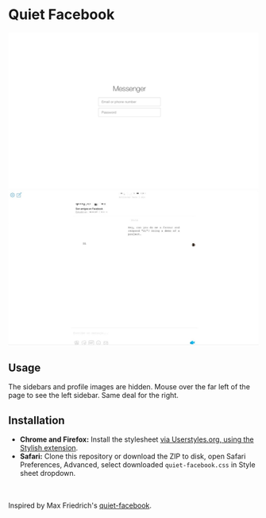 # Quiet Facebook

![](https://raw.githubusercontent.com/knwr/quiet-messenger/master/screenshot-1.png)
![](https://raw.githubusercontent.com/knwr/quiet-messenger/master/screenshot-2.png)

## Usage
The sidebars and profile images are hidden. Mouse over the far left of the page to see the left sidebar. Same deal for the right.

## Installation

- **Chrome and Firefox:** Install the stylesheet [via Userstyles.org, using the Stylish extension](http://userstyles.org/styles/101805/quiet-facebook).
- **Safari:** Clone this repository or download the ZIP to disk, open Safari Preferences, Advanced, select downloaded `quiet-facebook.css` in Style sheet dropdown.

<br>
<br>
Inspired by Max Friedrich's <a href="https://github.com/maxfriedrich/quiet-facebook">quiet-facebook</a>.